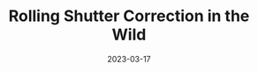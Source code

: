 ---
title: "Rolling Shutter Correction in the Wild"
collection: publications
permalink: /publication/2023-drsc
date: 2023-03-17
venue: "TPAMI"
authors: " <b>Delin Qu$^*$</b>, <b>Bangyan Liao$^{*}$</b>, Huiqing Zhang, Omar Ait-Aider, Yizhen Lao$^{†}$"
url: 
project: https://delinqu.github.io/NW-RSBA/
bibtex: files/2023_drsc.txt
arxiv: https://arxiv.org/pdf/2209.08503.pdf
openpdf: https://arxiv.org/pdf/2209.08503.pdf
supp: 
teaser: images/2023_drsc.png
videoresults: 
videotalk: 
poster: 
code: https://github.com/DelinQu/NW-RSBA
---